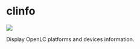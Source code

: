 # clinfo

[<img src="https://travis-ci.org/dmakarov/clinfo.png?branch=master">](https://travis-ci.org/dmakarov/clinfo)

Display OpenLC platforms and devices information.

